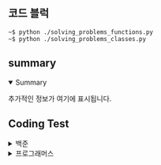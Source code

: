 ## 코드 블럭
```
~$ python ./solving_problems_functions.py
~$ python ./solving_problems_classes.py
```
## summary
<details open>
  <summary>Summary</summary>
  <p>추가적인 정보가 여기에 표시됩니다.</p>
</details>

## Coding Test
<details>

  <summary>백준</summary>

  |구분|소스|문제설명|출처|
  |--|--|--|--|
  |입출력과 사칙연산|[Python](./docs/codingtests/function/2557.py)|Hello World!를 출력|[백준 2557](https://www.acmicpc.net/problem/2557)|
  |입출력과 사칙연산|[Python](./docs/codingtests/function/1000.py)|A+B 출력|[백준 1000](https://www.acmicpc.net/problem/1000)|
  |입출력과 사칙연산|[Python](./docs/codingtests/function/1001.py)|A-B 출력|[백준 1001](https://www.acmicpc.net/problem/1001)|
  |입출력과 사칙연산|[Python](./docs/codingtests/function/10998.py)|A*B 출력|[백준 10998](https://www.acmicpc.net/problem/10998)|
  |입출력과 사칙연산|[Python](./docs/codingtests/function/1008.py)|A/B 출력|[백준 1008](https://www.acmicpc.net/problem/1008)|
  |입출력과 사칙연산|[Python](./docs/codingtests/function/10869.py)|사칙연산|[백준 10869](https://www.acmicpc.net/problem/10869)|
  |입출력과 사칙연산|[Python](./docs/codingtests/function/10926.py)|??! 출력|[백준 10926](https://www.acmicpc.net/problem/10926)|
  |입출력과 사칙연산|[Python](./docs/codingtests/function/18108.py)|서기 연도로 변환 출력|[백준 18108](https://www.acmicpc.net/problem/18108)|
  |입출력과 사칙연산|[Python](./docs/codingtests/function/10430.py)|값 구하기|[백준 10430](https://www.acmicpc.net/problem/10430)|
  |입출력과 사칙연산|[Python](./docs/codingtests/function/2588.py)|세 자리 수 곱셈 출력|[백준 2588](https://www.acmicpc.net/problem/2588)|
  |입출력과 사칙연산|[Python](./docs/codingtests/function/11382.py)|A + B + C를 계산|[백준 11382](https://www.acmicpc.net/problem/11382)|
  |입출력과 사칙연산|[Python](./docs/codingtests/pure/10171.py)|고양이 출력|[백준 10171](https://www.acmicpc.net/problem/10171)|
  |입출력과 사칙연산|[Python](./docs/codingtests/pure/10172.py)|개 출력|[백준 10172](https://www.acmicpc.net/problem/10172)|
  |조건문|[Python]()|두 수 비교하기|[백준 1330](https://www.acmicpc.net/problem/1330)|
  |조건문|[Python]()|시험 성적 출력하기|[백준 9498](https://www.acmicpc.net/problem/9498)|
  |조건문|[Python]()|윤년 구하기|[백준 2753](https://www.acmicpc.net/problem/2753)|
  |조건문|[Python]()|사분면 고르기|[백준 14681](https://www.acmicpc.net/problem/14681)|
  |조건문|[Python]()|알람 시간 출력|[백준 2884](https://www.acmicpc.net/problem/2884)|
  |조건문|[Python]()|시각 구하기|[백준 2525](https://www.acmicpc.net/problem/2525)|
  |조건문|[Python]()|첫째 줄에 3개의 눈구하기|[백준 2480](https://www.acmicpc.net/problem/2480)|
  |반복문|[Python]()|구구단 N단 출력|[백준 2739](https://www.acmicpc.net/problem/2739)|
  |반복문|[Python]()| A+B 출력|[백준 10950](https://www.acmicpc.net/problem/10950)|
  |반복문|[Python]()|1부터 n까지 합 구하기|[백준 8393](https://www.acmicpc.net/problem/8393)|
  |반복문|[Python]()|영수증 금액 구하기|[백준 25304](https://www.acmicpc.net/problem/25304)|
  |반복문|[Python]()|정수 자료형의 이름 출력|[백준 25314](https://www.acmicpc.net/problem/25314)|
  |반복문|[Python]()|A+B 출력|[백준 15552](https://www.acmicpc.net/problem/15552)|
  |반복문|[Python]()|A+B 출력|[백준 11021](https://www.acmicpc.net/problem/11021)|
  |반복문|[Python]()|A+B 출력|[백준 11022](https://www.acmicpc.net/problem/11022)|
  |반복문|[Python]()|별 찍기|[백준 2438](https://www.acmicpc.net/problem/2438)|
  |반복문|[Python]()|별 찍기|[백준 2439](https://www.acmicpc.net/problem/2439)|
  |반복문|[Python]()|A+B 출력|[백준 10952](https://www.acmicpc.net/problem/10952)|
  |반복문|[Python]()|A+B 출력|[백준 10951](https://www.acmicpc.net/problem/10951)|
  |1차원 배열|[Python]()|개수 세기|[백준 10807](https://www.acmicpc.net/problem/10807)|
  |1차원 배열|[Python]()|X보다 작은 수|[백준 10871](https://www.acmicpc.net/problem/10871)|
  |1차원 배열|[Python]()|최솟값 최댓값 구하기|[백준 10818](https://www.acmicpc.net/problem/10818)|
  |1차원 배열|[Python]()|최댓값 구하기|[백준 2562](https://www.acmicpc.net/problem/2562)|
  |1차원 배열|[Python]()|바구니에 공넣기|[백준 10810](https://www.acmicpc.net/problem/10810)|
  |1차원 배열|[Python]()|공 바꾸기|[백준 10813](https://www.acmicpc.net/problem/10813)|
  |1차원 배열|[Python]()|과제 제출 안한 사람 찾기|[백준 5597](https://www.acmicpc.net/problem/5597)|
  |1차원 배열|[Python]()|서로 다른 나머지 구하기|[백준 3052](https://www.acmicpc.net/problem/3052)|
  |1차원 배열|[Python]()|바구니 뒤집기|[백준 10811](https://www.acmicpc.net/problem/10811)|
  |1차원 배열|[Python]()|평균 구하기|[백준 1546](https://www.acmicpc.net/problem/1546)|
  |문자열|[Python]()|i번째 글자 출력|[백준 27866](https://www.acmicpc.net/problem/27866)|
  |문자열|[Python]()|단어 길이 출력|[백준 2743](https://www.acmicpc.net/problem/2743)|
  |문자열|[Python]()|문자열 첫 글자와 마지막 글자 출력|[백준 9086](https://www.acmicpc.net/problem/9086)|
  |문자열|[Python]()|아스키 코드 값 구하기|[백준 11654](https://www.acmicpc.net/problem/11654)|
  |문자열|[Python]()|숫자 N개의 합 출력|[백준 11720](https://www.acmicpc.net/problem/117200)|
  |문자열|[Python]()|알파벳 찾기|[백준 10809](https://www.acmicpc.net/problem/10809)|
  |문자열|[Python]()|문자열 반복하기|[백준 2675](https://www.acmicpc.net/problem/2675)|
  |문자열|[Python]()|단어의 개수 출력|[백준 1152](https://www.acmicpc.net/problem/1152)|
  |문자열|[Python]()|거꾸로 읽기|[백준 2908](https://www.acmicpc.net/problem/2908)|
  |문자열|[Python]()|다이얼|[백준 5622](https://www.acmicpc.net/problem/5622)|
  |문자열|[Python]()|입력받은 그대로 출력|[백준 11718](https://www.acmicpc.net/problem/11718)|
  |심화 1|[Python]()|새싹 출력|[백준 25083](https://www.acmicpc.net/problem/25083)|
  |심화 1|[Python]()|체스 피스 구하기|[백준 3003](https://www.acmicpc.net/problem/3003)|
  |심화 1|[Python]()|별 찍기|[백준 2444](https://www.acmicpc.net/problem/2444)|
  |심화 1|[Python]()|팰린드롬인지 확인하기|[백준 10988](https://www.acmicpc.net/problem/10988)|
  |심화 1|[Python]()|반복 문자열 확인하기|[백준 1157](https://www.acmicpc.net/problem/1157)|
  |심화 1|[Python]()|크로아티아 알파벳|[백준 2941](https://www.acmicpc.net/problem/2941)|
</details>

<details>
  <summary>프로그래머스</summary>
  
  |NO|구분|소스|문제설명|출처|
|--|--|--|--|--|
|1|입문문제|[Python](./docs/codingtests/programmers/120898.py)|편지지의 최소 가로길이 출력|[프로그래머스 120898](https://school.programmers.co.kr/learn/courses/30/lessons/120898)|
|2|입문문제|[Python](./docs/codingtests/programmers/120804.py)|두 수의 곱 출력|[프로그래머스 120804](https://school.programmers.co.kr/learn/courses/30/lessons/120804)|
|3|입문문제|[Python](./docs/codingtests/programmers/120807.py)|숫자 비교하기|[프로그래머스 120807](https://school.programmers.co.kr/learn/courses/30/lessons/120807)|
|4|입문문제|[Python](./docs/codingtests/programmers/120803.py)|두 수의 차 출력|[프로그래머스 120803](https://school.programmers.co.kr/learn/courses/30/lessons/120803)|
|5|입문문제|[Python](./docs/codingtests/programmers/120810.py)|나머지 구하기|[프로그래머스 120810](https://school.programmers.co.kr/learn/courses/30/lessons/120810)|
|6|입문문제|[Python](./docs/codingtests/programmers/120805.py)|몫 구하기|[프로그래머스 120805](https://school.programmers.co.kr/learn/courses/30/lessons/120805)|
|7|입문문제|[Python](./docs/codingtests/programmers/120802.py)|나이 구하기|[프로그래머스 120820](https://school.programmers.co.kr/learn/courses/30/lessons/120820)|
|8|입문문제|[Python](./docs/codingtests/programmers/120806.py)|두 수의 합 출력|[프로그래머스 120802](https://school.programmers.co.kr/learn/courses/30/lessons/120802)|
|9|입문문제|[Python](./docs/codingtests/programmers/120807.py)|두 수의 나눗셈 출력|[프로그래머스 120806](https://school.programmers.co.kr/learn/courses/30/lessons/120806)|
|10|입문문제|[Python](./docs/codingtests/programmers/120829.py)|각도에 따른 분류 구하기|[프로그래머스 120829](https://school.programmers.co.kr/learn/courses/30/lessons/120829)|
|11|입문문제|[Python](./docs/codingtests/programmers/120831.py)|짝수의 합 구하기|[프로그래머스 120831](https://school.programmers.co.kr/learn/courses/30/lessons/120831)|
|12|입문문제|[Python](./docs/codingtests/programmers/120817.py)|배열의 평균값 구하기|[프로그래머스 120817](https://school.programmers.co.kr/learn/courses/30/lessons/120817)|
|13|입문문제|[Python](./docs/codingtests/programmers/120585.py)|키 큰 사람 수 구하기|[프로그래머스 120585](https://school.programmers.co.kr/learn/courses/30/lessons/120585)|
|14|입문문제|[Python](./docs/codingtests/programmers/120821.py)|배열 뒤집기|[프로그래머스 120821](https://school.programmers.co.kr/learn/courses/30/lessons/120821)|
|15|입문문제|[Python](./docs/codingtests/programmers/120854.py)|배열 원소의 길이 구하기|[프로그래머스 120854](https://school.programmers.co.kr/learn/courses/30/lessons/120854)|
|16|입문문제|[Python](./docs/codingtests/programmers/120583.py)|중복된 숫자 갯수 구하기|[프로그래머스 120583](https://school.programmers.co.kr/learn/courses/30/lessons/120583)|
|17|입문문제|[Python](./docs/codingtests/programmers/120816.py)|피자 수 구하기|[프로그래머스 120816](https://school.programmers.co.kr/learn/courses/30/lessons/120816)|
|18|입문문제|[Python](./docs/codingtests/programmers/120822.py)|문자열 뒤집기|[프로그래머스 120822](https://school.programmers.co.kr/learn/courses/30/lessons/120822)|
|19|입문문제|[Python](./docs/codingtests/programmers/120833.py)|배열 자르기|[프로그래머스 120833](https://school.programmers.co.kr/learn/courses/30/lessons/120833)|
|20|입문문제|[Python](./docs/codingtests/programmers/120814.py)|피자 수 구하기|[프로그래머스 120814](https://school.programmers.co.kr/learn/courses/30/lessons/120814)|
|21|입문문제|[Python](./docs/codingtests/programmers/120830.py)|최종 금액 구하기|[프로그래머스 120830](https://school.programmers.co.kr/learn/courses/30/lessons/120830)|
|22|입문문제|[Python](./docs/codingtests/programmers/120819.py)|구매가능 수량 및 거스름돈 구하기|[프로그래머스 120819](https://school.programmers.co.kr/learn/courses/30/lessons/120819)|
|23|입문문제|[Python](./docs/codingtests/programmers/120809.py)|배열 두배 만들기|[프로그래머스 120809](https://school.programmers.co.kr/learn/courses/30/lessons/120809)|
|24|입문문제|[Python](./docs/codingtests/programmers/120841.py)|4분면 위치 구하기|[프로그래머스 120841](https://school.programmers.co.kr/learn/courses/30/lessons/120841)|
|25|입문문제|[Python](./docs/codingtests/programmers/120825.py)|문자 반복 출력|[프로그래머스 120825](https://school.programmers.co.kr/learn/courses/30/lessons/120825)|
|26|입문문제|[Python](./docs/codingtests/programmers/120824.py)|짝수 홀수 개수 구하기|[프로그래머스 120824](https://school.programmers.co.kr/learn/courses/30/lessons/120824)|
|27|입문문제|[Python](./docs/codingtests/programmers/120826.py)|특정 문자 제거하기|[프로그래머스 120826](https://school.programmers.co.kr/learn/courses/30/lessons/120826)|
|28|입문문제|[Python](./docs/codingtests/programmers/120847.py)|최댓값 만들기|[프로그래머스 120847](https://school.programmers.co.kr/learn/courses/30/lessons/120847)|
|29|입문문제|[Python](./docs/codingtests/programmers/120811.py)|중앙값 구하기|[프로그래머스 120811](https://school.programmers.co.kr/learn/courses/30/lessons/120811)|
|30|입문문제|[Python](./docs/codingtests/programmers/120908.py)|문자열안에 특정 문자열 확인하기|[프로그래머스 120908](https://school.programmers.co.kr/learn/courses/30/lessons/120908)|
|31|입문문제|[Python](./docs/codingtests/programmers/120903.py)|배열의 유사도 확인하기|[프로그래머스 120903](https://school.programmers.co.kr/learn/courses/30/lessons/120903)|
|32|입문문제|[Python](./docs/codingtests/programmers/120910.py)|세균 증식 수 구하기|[프로그래머스 120910](https://school.programmers.co.kr/learn/courses/30/lessons/120910)|
|33|입문문제|[Python](./docs/codingtests/programmers/120818.py)|옷가게 할인 후 최종 금액 구하기|[프로그래머스 120818](https://school.programmers.co.kr/learn/courses/30/lessons/120818)|
|34|입문문제|[Python](./docs/codingtests/programmers/120836.py)|순서쌍의 개수 구하기|[프로그래머스 120836](https://school.programmers.co.kr/learn/courses/30/lessons/120836)|
|35|입문문제|[Python](./docs/codingtests/programmers/120813.py)|짝수는 싫어요|[프로그래머스 120813](https://school.programmers.co.kr/learn/courses/30/lessons/120813)|
|36|입문문제|[Python](./docs/codingtests/programmers/120837.py)|개미 군단|[프로그래머스 120837](https://school.programmers.co.kr/learn/courses/30/lessons/120837)|
|37|입문문제|[Python](./docs/codingtests/programmers/120839.py)|가위 바위 보|[프로그래머스 120839](https://school.programmers.co.kr/learn/courses/30/lessons/120839)|
</details>